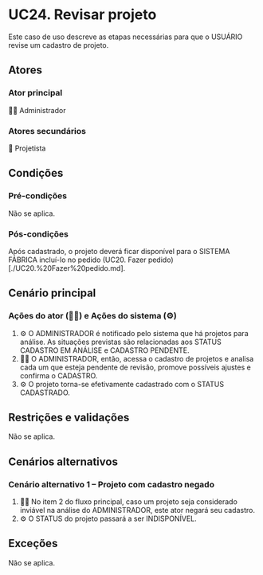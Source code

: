 # UC24. Revisar projeto

Este caso de uso descreve as etapas necessárias para que o USUÁRIO revise um cadastro de projeto.

## Atores
### Ator principal
👨‍💼 Administrador

### Atores secundários
📐 Projetista

## Condições
### Pré-condições
Não se aplica.

### Pós-condições
Após cadastrado, o projeto deverá ficar disponível para o SISTEMA FÁBRICA incluí-lo no pedido (UC20. Fazer pedido)[./UC20.%20Fazer%20pedido.md].

## Cenário principal
### Ações do ator (👨‍💼) e Ações do sistema (⚙️)
1. ⚙️ O ADMINISTRADOR é notificado pelo sistema que há projetos para análise. As situações previstas são relacionadas aos STATUS CADASTRO EM ANÁLISE e CADASTRO PENDENTE.
2. 👨‍💼 O ADMINISTRADOR, então, acessa o cadastro de projetos e analisa cada um que esteja pendente de revisão, promove possíveis ajustes e confirma o CADASTRO.
3. ⚙️ O projeto torna-se efetivamente cadastrado com o STATUS CADASTRADO.

## Restrições e validações
Não se aplica.

## Cenários alternativos
### Cenário alternativo 1 – Projeto com cadastro negado
1. 👨‍💼 No item 2 do fluxo principal, caso um projeto seja considerado inviável na análise do ADMINISTRADOR, este ator negará seu cadastro.
2. ⚙️ O STATUS do projeto passará a ser INDISPONÍVEL.

## Exceções
Não se aplica.
